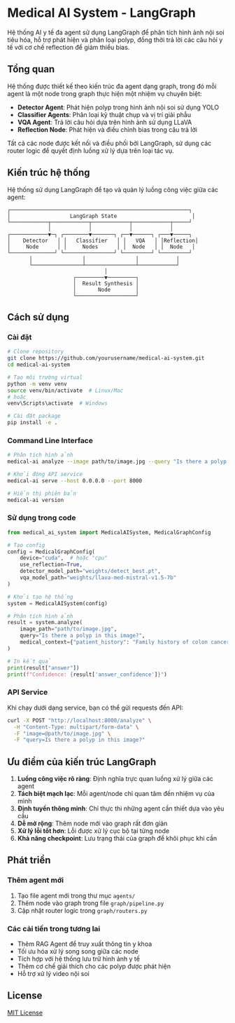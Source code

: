 # Medical AI System - LangGraph

Hệ thống AI y tế đa agent sử dụng LangGraph để phân tích hình ảnh nội soi tiêu hóa, hỗ trợ phát hiện và phân loại polyp, đồng thời trả lời các câu hỏi y tế với cơ chế reflection để giảm thiểu bias.

## Tổng quan

Hệ thống được thiết kế theo kiến trúc đa agent dạng graph, trong đó mỗi agent là một node trong graph thực hiện một nhiệm vụ chuyên biệt:

- **Detector Agent**: Phát hiện polyp trong hình ảnh nội soi sử dụng YOLO
- **Classifier Agents**: Phân loại kỹ thuật chụp và vị trí giải phẫu
- **VQA Agent**: Trả lời câu hỏi dựa trên hình ảnh sử dụng LLaVA
- **Reflection Node**: Phát hiện và điều chỉnh bias trong câu trả lời

Tất cả các node được kết nối và điều phối bởi LangGraph, sử dụng các router logic để quyết định luồng xử lý dựa trên loại tác vụ.

## Kiến trúc hệ thống

Hệ thống sử dụng LangGraph để tạo và quản lý luồng công việc giữa các agent:

```
┌─────────────────────────────────────────────────────────┐
│                   LangGraph State                        │
└────────────┬────────────┬────────────┬────────────┬─────┘
             │            │            │            │
┌────────────▼─┐ ┌────────▼───────┐ ┌──▼──────┐ ┌───▼─────┐
│    Detector   │ │   Classifier   │ │   VQA   │ │Reflection│
│     Node      │ │     Nodes      │ │  Node   │ │  Node   │
└──────────────┘ └────────────────┘ └─────────┘ └─────────┘
       │                │                │            │
       └────────────────┴────────────────┴────────────┘
                               │
                     ┌─────────▼─────────┐
                     │  Result Synthesis │
                     │       Node        │
                     └───────────────────┘
```

## Cách sử dụng

### Cài đặt

```bash
# Clone repository
git clone https://github.com/yourusername/medical-ai-system.git
cd medical-ai-system

# Tạo môi trường virtual
python -m venv venv
source venv/bin/activate  # Linux/Mac
# hoặc
venv\Scripts\activate  # Windows

# Cài đặt package
pip install -e .
```

### Command Line Interface

```bash
# Phân tích hình ảnh
medical-ai analyze --image path/to/image.jpg --query "Is there a polyp in this image?"

# Khởi động API service
medical-ai serve --host 0.0.0.0 --port 8000

# Hiển thị phiên bản
medical-ai version
```

### Sử dụng trong code

```python
from medical_ai_system import MedicalAISystem, MedicalGraphConfig

# Tạo config
config = MedicalGraphConfig(
    device="cuda",  # hoặc "cpu"
    use_reflection=True,
    detector_model_path="weights/detect_best.pt",
    vqa_model_path="weights/llava-med-mistral-v1.5-7b"
)

# Khởi tạo hệ thống
system = MedicalAISystem(config)

# Phân tích hình ảnh
result = system.analyze(
    image_path="path/to/image.jpg",
    query="Is there a polyp in this image?",
    medical_context={"patient_history": "Family history of colon cancer"}
)

# In kết quả
print(result["answer"])
print(f"Confidence: {result['answer_confidence']}")
```

### API Service

Khi chạy dưới dạng service, bạn có thể gửi requests đến API:

```bash
curl -X POST "http://localhost:8000/analyze" \
  -H "Content-Type: multipart/form-data" \
  -F "image=@path/to/image.jpg" \
  -F "query=Is there a polyp in this image?"
```

## Ưu điểm của kiến trúc LangGraph

1. **Luồng công việc rõ ràng**: Định nghĩa trực quan luồng xử lý giữa các agent
2. **Tách biệt mạch lạc**: Mỗi agent/node chỉ quan tâm đến nhiệm vụ của mình
3. **Định tuyến thông minh**: Chỉ thực thi những agent cần thiết dựa vào yêu cầu
4. **Dễ mở rộng**: Thêm node mới vào graph rất đơn giản
5. **Xử lý lỗi tốt hơn**: Lỗi được xử lý cục bộ tại từng node
6. **Khả năng checkpoint**: Lưu trạng thái của graph để khôi phục khi cần

## Phát triển

### Thêm agent mới

1. Tạo file agent mới trong thư mục `agents/`
2. Thêm node vào graph trong file `graph/pipeline.py`
3. Cập nhật router logic trong `graph/routers.py`

### Các cải tiến trong tương lai

- Thêm RAG Agent để truy xuất thông tin y khoa
- Tối ưu hóa xử lý song song giữa các node
- Tích hợp với hệ thống lưu trữ hình ảnh y tế
- Thêm cơ chế giải thích cho các polyp được phát hiện
- Hỗ trợ xử lý video nội soi

## License

[MIT License](LICENSE)